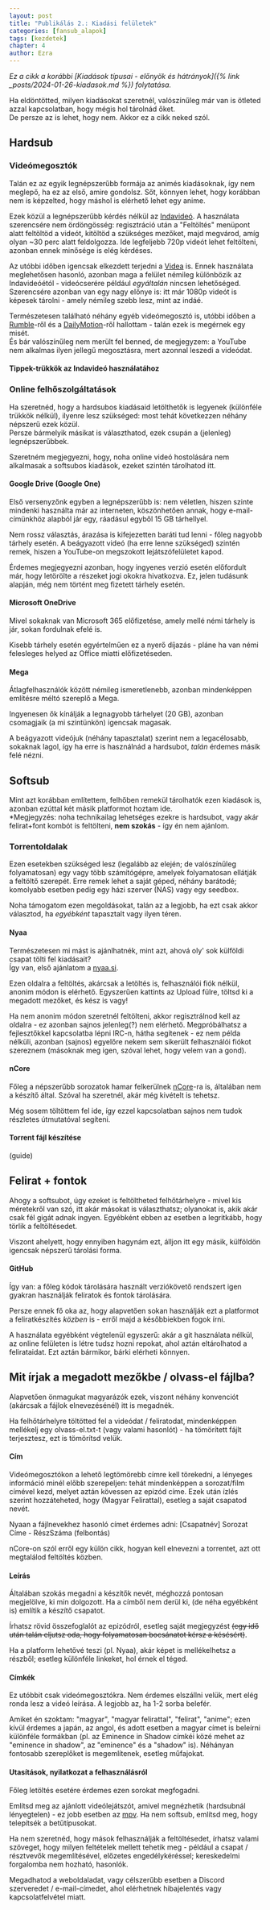 ```yaml
---
layout: post
title: "Publikálás 2.: Kiadási felületek"
categories: [fansub_alapok]
tags: [kezdetek]
chapter: 4
author: Ezra
---
```


*Ez a cikk a korábbi [Kiadások típusai - előnyök és hátrányok]({% link _posts/2024-01-26-kiadasok.md %}) folytatása.*

Ha eldöntötted, milyen kiadásokat szeretnél, valószínűleg már van is ötleted azzal kapcsolatban, hogy mégis hol tárolnád őket.  
De persze az is lehet, hogy nem. Akkor ez a cikk neked szól.

## Hardsub

### Videómegosztók
Talán ez az egyik legnépszerűbb formája az animés kiadásoknak, így nem meglepő, ha ez az első, amire gondolsz. Sőt, könnyen lehet, hogy korábban nem is képzelted, hogy máshol is elérhető lehet egy anime.

Ezek közül a legnépszerűbb kérdés nélkül az [Indavideó](https://indavideo.hu/). A használata szerencsére nem ördöngösség: regisztráció után a "Feltöltés" menüpont alatt feltöltöd a videót, kitöltöd a szükséges mezőket,
majd megvárod, amíg olyan ~30 perc alatt feldolgozza. Ide legfeljebb 720p videót lehet feltölteni, azonban ennek minősége is elég kérdéses.

Az utóbbi időben igencsak elkezdett terjedni a [Videa](https://videa.hu/) is. Ennek használata meglehetősen hasonló, azonban maga a felület némileg különbözik az Indavideóétól - videócserére például *egyáltalán* nincsen lehetőséged.
Szerencsére azonban van egy nagy előnye is: itt már 1080p videót is képesek tárolni - amely némileg szebb lesz, mint az indáé.

Természetesen található néhány egyéb videómegosztó is, utóbbi időben a [Rumble](https://rumble.com/)-ről és a [DailyMotion](https://www.dailymotion.com/)-ről hallottam - talán ezek is megérnek egy misét.  
És bár valószínűleg nem merült fel benned, de megjegyzem: a YouTube nem alkalmas ilyen jellegű megosztásra, mert azonnal leszedi a videódat.

#### Tippek-trükkök az Indavideó használatához

### Online felhőszolgáltatások
Ha szeretnéd, hogy a hardsubos kiadásaid letölthetők is legyenek (különféle trükkök nélkül), ilyenre lesz szükséged: most tehát következzen néhány népszerű ezek közül.  
Persze bármelyik másikat is választhatod, ezek csupán a (jelenleg) legnépszerűbbek.

Szeretném megjegyezni, hogy, noha online videó hostolására nem alkalmasak a softsubos kiadások, ezeket szintén tárolhatod itt.

#### Google Drive (Google One)
Első versenyzőnk egyben a legnépszerűbb is: nem véletlen, hiszen szinte mindenki használta már az interneten, köszönhetően annak, hogy e-mail-címünkhöz alapból jár egy, ráadásul egyből 15 GB tárhellyel.

Nem rossz választás, árazása is kifejezetten baráti tud lenni - főleg nagyobb tárhely esetén. A beágyazott videó (ha erre lenne szükséged) szintén remek, hiszen a YouTube-on megszokott lejátszófelületet kapod.

Érdemes megjegyezni azonban, hogy ingyenes verzió esetén előfordult már, hogy letörölte a részeket jogi okokra hivatkozva. Ez, jelen tudásunk alapján, még nem történt meg fizetett tárhely esetén.

#### Microsoft OneDrive
Mivel sokaknak van Microsoft 365 előfizetése, amely mellé némi tárhely is jár, sokan fordulnak efelé is.

Kisebb tárhely esetén egyértelműen ez a nyerő díjazás - pláne ha van némi felesleges helyed az Office miatti előfizetéseden.

#### Mega
Átlagfelhasználók között némileg ismeretlenebb, azonban mindenképpen említésre méltó szereplő a Mega.

Ingyenesen ők kínálják a legnagyobb tárhelyet (20 GB), azonban csomagjaik (a mi szintünkön) igencsak magasak.

A beágyazott videójuk (néhány tapasztalat) szerint nem a legacélosabb, sokaknak lagol, így ha erre is használnád a hardsubot, *talán* érdemes másik felé nézni.


## Softsub
Mint azt korábban említettem, felhőben remekül tárolhatók ezen kiadások is, azonban ezúttal két másik platformot hoztam ide.  
*Megjegyzés: noha technikailag lehetséges ezekre is hardsubot, vagy akár felirat+font kombót is feltölteni, **nem szokás** - így én nem ajánlom.

### Torrentoldalak
Ezen esetekben szükséged lesz (legalább az elején; de valószínűleg folyamatosan) egy vagy több számítógépre, amelyek folyamatosan ellátják a feltöltő szerepét.
Erre remek lehet a saját géped, néhány barátodé; komolyabb esetben pedig egy házi szerver (NAS) vagy egy seedbox.

Noha támogatom ezen megoldásokat, talán az a legjobb, ha ezt csak akkor választod, ha *egyébként* tapasztalt vagy ilyen téren.

#### Nyaa
Természetesen mi mást is ajánlhatnék, mint azt, ahová oly' sok külföldi csapat tölti fel kiadásait?  
Így van, első ajánlatom a [nyaa.si](https://nyaa.si/).

Ezen oldalra a feltöltés, akárcsak a letöltés is, felhasználói fiók nélkül, anonim módon is elérhető.
Egyszerűen kattints az Upload fülre, töltsd ki a megadott mezőket, és kész is vagy!

Ha nem anonim módon szeretnél feltölteni, akkor regisztrálnod kell az oldalra - ez azonban sajnos jelenleg(?) nem elérhető.
Megpróbálhatsz a fejlesztőkkel kapcsolatba lépni IRC-n, hátha segítenek - ez nem példa nélküli, azonban (sajnos) egyelőre nekem sem sikerült felhasználói fiókot szereznem (másoknak meg igen, szóval lehet, hogy velem van a gond).

#### nCore
Főleg a népszerűbb sorozatok hamar felkerülnek [nCore](https://ncore.pro/)-ra is, általában nem a készítő által. Szóval ha szeretnél, akár még kivételt is tehetsz.

Még sosem töltöttem fel ide, így ezzel kapcsolatban sajnos nem tudok részletes útmutatóval segíteni.

#### Torrent fájl készítése
(guide)


## Felirat + fontok
Ahogy a softsubot, úgy ezeket is feltöltheted felhőtárhelyre - mivel kis méretekről van szó, itt akár másokat is választhatsz; olyanokat is, akik akár csak fél gigát adnak ingyen. Egyébként ebben az esetben a legritkább, hogy törlik a feltöltésedet.

Viszont ahelyett, hogy ennyiben hagynám ezt, álljon itt egy másik, külföldön igencsak népszerű tárolási forma.

#### GitHub
Így van: a főleg kódok tárolására használt verziókövető rendszert igen gyakran használják feliratok és fontok tárolására.

Persze ennek fő oka az, hogy alapvetően sokan használják ezt a platformot a feliratkészítés *közben* is - erről majd a későbbiekben fogok írni.

A használata egyébként végtelenül egyszerű: akár a git használata nélkül, az online felületen is létre tudsz hozni repokat, ahol aztán eltárolhatod a felirataidat. Ezt aztán bármikor, bárki elérheti könnyen.


## Mit írjak a megadott mezőkbe / olvass-el fájlba?
Alapvetően önmagukat magyarázók ezek, viszont néhány konvenciót (akárcsak a fájlok elnevezésénél) itt is megadnék.

Ha felhőtárhelyre töltötted fel a videódat / feliratodat, mindenképpen mellékelj egy olvass-el.txt-t (vagy valami hasonlót) - ha tömörített fájlt terjesztesz, ezt is tömörítsd velük.

#### Cím
Videómegosztókon a lehető legtömörebb címre kell törekedni, a lényeges információ minél előbb szerepeljen: tehát mindenképpen a sorozat/film címével kezd, melyet aztán kövessen az epizód címe.
Ezek után ízlés szerint hozzáteheted, hogy (Magyar Felirattal), esetleg a saját csapatod nevét.

Nyaan a fájlnevekhez hasonló címet érdemes adni: [Csapatnév] Sorozat Címe - RészSzáma (felbontás)

nCore-on szól erről egy külön cikk, hogyan kell elnevezni a torrentet, azt ott megtalálod feltöltés közben.

#### Leírás
Általában szokás megadni a készítők nevét, méghozzá pontosan megjelölve, ki min dolgozott. Ha a címből nem derül ki, (de néha egyébként is) említik a készítő csapatot.

Írhatsz rövid összefoglalót az epizódról, esetleg saját megjegyzést ~~(egy idő után talán eljutsz oda, hogy folyamatosan bocsánatot kérsz a késésért)~~.

Ha a platform lehetővé teszi (pl. Nyaa), akár képet is mellékelhetsz a részből; esetleg különféle linkeket, hol érnek el téged.

#### Címkék
Ez utóbbit csak videómegosztókra. Nem érdemes elszállni velük, mert elég ronda lesz a videó leírása. A legjobb az, ha 1-2 sorba belefér.

Amiket én szoktam: "magyar", "magyar felirattal", "felirat", "anime"; ezen kívül érdemes a japán, az angol, és adott esetben a magyar címet is beleírni különféle formákban 
(pl. az Eminence in Shadow címkéi közé mehet az "eminence in shadow", az "eminence" és a "shadow" is). Néhányan fontosabb szereplőket is megemlítenek, esetleg műfajokat.

#### Utasítások, nyilatkozat a felhasználásról
Főleg letöltés esetére érdemes ezen sorokat megfogadni.

Említsd meg az ajánlott videólejátszót, amivel megnézhetik (hardsubnál lényegtelen) - ez jobb esetben az [mpv](https://mpv.io/). Ha nem softsub, említsd meg, hogy telepítsék a betűtípusokat.

Ha nem szeretnéd, hogy mások felhasználják a feltöltésedet, írhatsz valami szöveget, hogy milyen feltételek mellett tehetik meg - például a csapat / résztvevők megemlítésével, előzetes engedélykéréssel; kereskedelmi forgalomba nem hozható, hasonlók.

Megadhatod a weboldaladat, vagy célszerűbb esetben a Discord szerveredet / e-mail-címedet, ahol elérhetnek hibajelentés vagy kapcsolatfelvétel miatt.